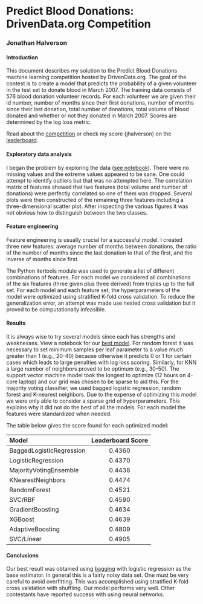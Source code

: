 # Predict Blood Donations: DrivenData.org Competition
### Jonathan Halverson

#### Introduction

This document describes my solution to the Predict Blood Donations machine learning competition
hosted by DrivenData.org. The goal of the contest is
to create a model that predicts the probability of a given volunteer in the test set to donate blood
in March 2007. The training data consists of 576 blood donation volunteer records. For each
volunteer we are given their id number, number of months since
their first donations, number of months since their last donation, total number of donations, total
volume of blood donated and whether or not they donated in March 2007. Scores are determined by the log loss metric.

Read about the [competition](https://www.drivendata.org/competitions/2/page/5/) or check my score (jhalverson) on the [leaderboard](https://www.drivendata.org/competitions/2/leaderboard/).

#### Exploratory data analysis

I began the problem by exploring the data ([see notebook](https://github.com/jhalverson/data_science/blob/master/project_blood_donations/exploratory_data_analysis.ipynb)). There were no missing values and the extreme values appeared to be sane. One could attempt to identify outliers but that was no attempted here. The correlation matrix of features showed that two features (total volume and number of donations) were perfectly correlated so one of them was dropped. Several plots were then constructed of the remaining three features including a three-dimensional scatter plot. After inspecting the various figures it was not obvious how to distinguish between the two classes.

#### Feature engineering

Feature engineering is usually crucial for a successful model. I created three new features: average number of months between donations, the ratio of the number of months since the last donation to that of the first, and the inverse of months since first.

The Python itertools module was used to generate a list of different combinations of features. For each model we considered all combinations of the six features (three given plus three derived) from triples up to the full set. For each model and each feature set, the hyperparameters of the model were optimized using stratified K-fold cross validation. To reduce the generalization error, an attempt was made use nested cross validation but it proved to be computationally infeasible.

#### Results

It is always wise to try several models since each has strengths and weaknesses. View a notebook for our [best model](https://github.com/jhalverson/data_science/blob/master/project_blood_donations/BaggedLogisticRegression.ipynb). For random forest it was necessary to set minimum samples per leaf parameter to a value much greater than 1 (e.g., 20-40) because otherwise it predicts 0 or 1 for certain cases which leads to large penalties with log loss scoring. Similarly, for KNN a large number of neighbors proved to be optimum (e.g., 30-50). The support vector machine model took the longest to optimize (12 hours on 4-core laptop) and our grid was chosen to be sparse to aid this. For the majority voting classifier, we used bagged logistic regression, random forest and K-nearest neighbors. Due to the expense of optimizing this model we were only able to consider a sparse grid of hyperparameters. This explains why it did not do the best of all the models. For each model the features were standardized when needed.

The table below gives the score found for each optimized model:

|Model                      | Leaderboard Score|
|:--------------------------|:-----------------:|
|BaggedLogisticRegression       |            0.4360|
|LogisticRegression       |            0.4370|
|MajorityVotingEnsemble | 0.4438|
|KNearestNeighbors |            0.4474|
|RandomForest|            0.4521|
|SVC/RBF|            0.4590|
|GradientBoosting|            0.4634|
|XGBoost| 0.4639 |
|AdaptiveBoosting             |            0.4809|
|SVC/Linear|            0.4905|

#### Conclusions

Our best result was obtained using [bagging](https://github.com/jhalverson/data_science/blob/master/project_blood_donations/BaggedLogisticRegression.ipynb) with logistic regression as the base estimator. In general this is a fairly noisy data set. One must be very careful to avoid overfitting. This was accomplished using stratified K-fold cross validation with shuffling. Our model performs very well. Other contestants have reported success with using neural networks.
